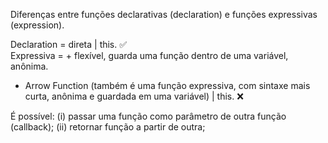 Diferenças entre funções declarativas (declaration) e funções expressivas (expression). 

Declaration = direta | this. ✅ <br>
Expressiva = + flexível, guarda uma função dentro de uma variável, anônima.

- Arrow Function (também é uma função expressiva, com sintaxe mais curta, anônima e guardada em uma variável) | this. ❌

É possível: 
(i) passar uma função como parâmetro de outra função (callback);
(ii) retornar função a partir de outra;
